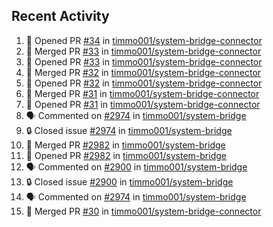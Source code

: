 ## Recent Activity

<!--START_SECTION:activity-->
1. 💪 Opened PR [#34](https://github.com/timmo001/system-bridge-connector/pull/34) in [timmo001/system-bridge-connector](https://github.com/timmo001/system-bridge-connector)
2. 🎉 Merged PR [#33](https://github.com/timmo001/system-bridge-connector/pull/33) in [timmo001/system-bridge-connector](https://github.com/timmo001/system-bridge-connector)
3. 💪 Opened PR [#33](https://github.com/timmo001/system-bridge-connector/pull/33) in [timmo001/system-bridge-connector](https://github.com/timmo001/system-bridge-connector)
4. 🎉 Merged PR [#32](https://github.com/timmo001/system-bridge-connector/pull/32) in [timmo001/system-bridge-connector](https://github.com/timmo001/system-bridge-connector)
5. 💪 Opened PR [#32](https://github.com/timmo001/system-bridge-connector/pull/32) in [timmo001/system-bridge-connector](https://github.com/timmo001/system-bridge-connector)
6. 🎉 Merged PR [#31](https://github.com/timmo001/system-bridge-connector/pull/31) in [timmo001/system-bridge-connector](https://github.com/timmo001/system-bridge-connector)
7. 💪 Opened PR [#31](https://github.com/timmo001/system-bridge-connector/pull/31) in [timmo001/system-bridge-connector](https://github.com/timmo001/system-bridge-connector)
8. 🗣 Commented on [#2974](https://github.com/timmo001/system-bridge/issues/2974) in [timmo001/system-bridge](https://github.com/timmo001/system-bridge)
9. 🔒 Closed issue [#2974](https://github.com/timmo001/system-bridge/issues/2974) in [timmo001/system-bridge](https://github.com/timmo001/system-bridge)
10. 🎉 Merged PR [#2982](https://github.com/timmo001/system-bridge/pull/2982) in [timmo001/system-bridge](https://github.com/timmo001/system-bridge)
11. 💪 Opened PR [#2982](https://github.com/timmo001/system-bridge/pull/2982) in [timmo001/system-bridge](https://github.com/timmo001/system-bridge)
12. 🗣 Commented on [#2900](https://github.com/timmo001/system-bridge/issues/2900) in [timmo001/system-bridge](https://github.com/timmo001/system-bridge)
13. 🔒 Closed issue [#2900](https://github.com/timmo001/system-bridge/issues/2900) in [timmo001/system-bridge](https://github.com/timmo001/system-bridge)
14. 🗣 Commented on [#2974](https://github.com/timmo001/system-bridge/issues/2974) in [timmo001/system-bridge](https://github.com/timmo001/system-bridge)
15. 🎉 Merged PR [#30](https://github.com/timmo001/system-bridge-connector/pull/30) in [timmo001/system-bridge-connector](https://github.com/timmo001/system-bridge-connector)
<!--END_SECTION:activity-->
